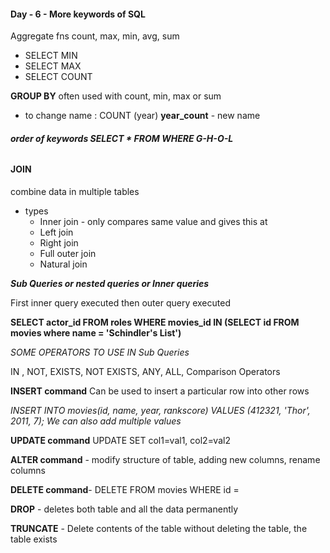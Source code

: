 #### Day - 6 - More keywords of SQL

Aggregate fns count, max, min, avg, sum

- SELECT MIN
- SELECT MAX
- SELECT COUNT


**GROUP BY**
often used with count, min, max or sum

   - to change name : COUNT (year) **year_count** - new name


###### ***order of keywords SELECT * FROM WHERE G-H-O-L*** 


#### JOIN
combine data in multiple tables
* types
	* Inner join - only compares same value and gives this at 
	* Left join
	* Right join
	* Full outer join
	* Natural join


***Sub Queries or nested queries or Inner queries***

First inner query executed then outer query executed

**SELECT actor_id FROM roles WHERE movies_id IN
(SELECT id FROM movies where name = 'Schindler's List')**


*SOME OPERATORS TO USE IN Sub Queries*

IN , NOT, EXISTS, NOT EXISTS, ANY, ALL, Comparison Operators

**INSERT command**
Can be used to insert a particular row into other rows

*INSERT INTO movies(id, name, year, rankscore) VALUES (412321, 'Thor', 2011, 7);
We can also add multiple values*


**UPDATE command**
UPDATE <TableName> SET col1=val1, col2=val2

**ALTER command** - modify structure of table, adding new columns, rename columns

**DELETE command**- DELETE FROM movies WHERE id = 

**DROP** - deletes both table and all the data permanently

**TRUNCATE** - Delete contents of the table without deleting the table, the table exists

